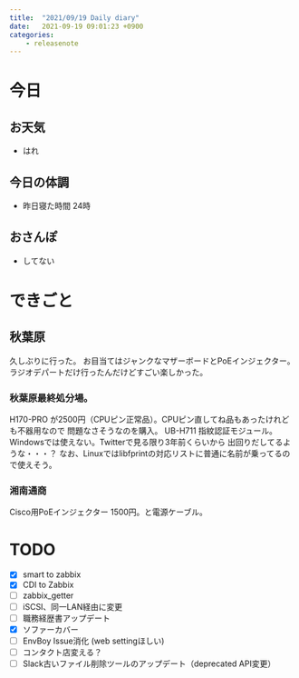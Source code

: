 ```yaml
---
title:  "2021/09/19 Daily diary"
date:   2021-09-19 09:01:23 +0900
categories:
    - releasenote
---
```

# 今日

## お天気

* はれ

## 今日の体調

* 昨日寝た時間 24時

## おさんぽ

* してない

# できごと

## 秋葉原

久しぶりに行った。 お目当てはジャンクなマザーボードとPoEインジェクター。
ラジオデパートだけ行ったんだけどすごい楽しかった。

### 秋葉原最終処分場。

H170-PRO が2500円（CPUピン正常品）。CPUピン直してね品もあったけれども不器用なので
問題なさそうなのを購入。
UB-H711 指紋認証モジュール。 Windowsでは使えない。Twitterで見る限り3年前くらいから
出回りだしてるような・・・？
なお、Linuxではlibfprintの対応リストに普通に名前が乗ってるので使えそう。

### 湘南通商

Cisco用PoEインジェクター 1500円。と電源ケーブル。

# TODO 

- [x] smart to zabbix
- [x] CDI to Zabbix
- [ ] zabbix_getter
- [ ] iSCSI、同一LAN経由に変更
- [ ] 職務経歴書アップデート
- [x] ソファーカバー
- [ ] EnvBoy Issue消化 (web settingほしい)
- [ ] コンタクト店変える？
- [ ] Slack古いファイル削除ツールのアップデート（deprecated API変更）

